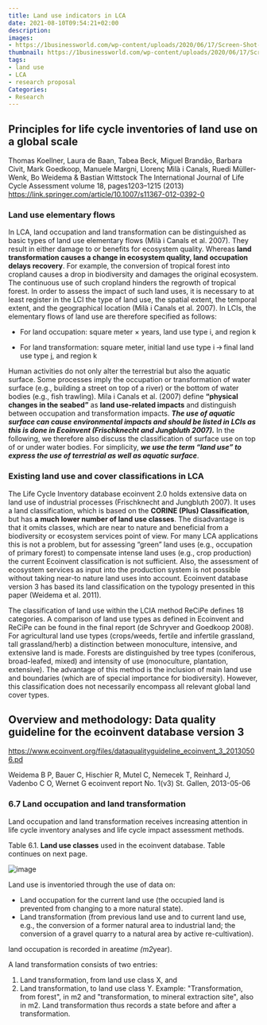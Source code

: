 ```yaml
---
title: Land use indicators in LCA
date: 2021-08-10T09:54:21+02:00
description:
images:
- https://1businessworld.com/wp-content/uploads/2020/06/17/Screen-Shot-2020-06-17-at-4.55.08-PM.png
thumbnail: https://1businessworld.com/wp-content/uploads/2020/06/17/Screen-Shot-2020-06-17-at-4.55.08-PM.png
tags:
- land use
- LCA
- research proposal
Categories:
- Research
---
```


## Principles for life cycle inventories of land use on a global scale

Thomas Koellner, Laura de Baan, Tabea Beck, Miguel Brandão, Barbara Civit, Mark Goedkoop, Manuele Margni, Llorenç Milà i Canals, Ruedi Müller-Wenk, Bo Weidema & Bastian Wittstock
The International Journal of Life Cycle Assessment volume 18, pages1203–1215 (2013)
https://link.springer.com/article/10.1007/s11367-012-0392-0

### Land use elementary flows

In LCA, land occupation and land transformation can be distinguished as basic types of land use elementary flows (Milà i Canals et al. 2007). They result in either damage to or benefits for ecosystem quality. Whereas **land transformation causes a change in ecosystem quality, land occupation delays recovery**. For example, the conversion of tropical forest into cropland causes a drop in biodiversity and damages the original ecosystem. The continuous use of such cropland hinders the regrowth of tropical forest. In order to assess the impact of such land uses, it is necessary to at least register in the LCI the type of land use, the spatial extent, the temporal extent, and the geographical location (Milà i Canals et al. 2007). In LCIs, the elementary flows of land use are therefore specified as follows:

* For land occupation: square meter × years, land use type i, and region k

* For land transformation: square meter, initial land use type i → final land use type j, and region k

Human activities do not only alter the terrestrial but also the aquatic surface. Some processes imply the occupation or transformation of water surface (e.g., building a street on top of a river) or the bottom of water bodies (e.g., fish trawling). Mila i Canals et al. (2007) define **“physical changes in the seabed”** as **land use-related impacts** and distinguish between occupation and transformation impacts. ***The use of aquatic surface can cause environmental impacts and should be listed in LCIs as this is done in Ecoinvent (Frischknecht and Jungbluth 2007).*** In the following, we therefore also discuss the classification of surface use on top of or under water bodies. For simplicity, ***we use the term “land use” to express the use of terrestrial as well as aquatic surface***.

### Existing land use and cover classifications in LCA

The Life Cycle Inventory database ecoinvent 2.0 holds extensive data on land use of industrial processes (Frischknecht and Jungbluth 2007). It uses a land classification, which is based on the **CORINE (Plus) Classification**, but has **a much lower number of land use classes**. The disadvantage is that it omits classes, which are near to nature and beneficial from a biodiversity or ecosystem services point of view. For many LCA applications this is not a problem, but for assessing “green” land uses (e.g., occupation of primary forest) to compensate intense land uses (e.g., crop production) the current Ecoinvent classification is not sufficient. Also, the assessment of ecosystem services as input into the production system is not possible without taking near-to nature land uses into account. Ecoinvent database version 3 has based its land classification on the typology presented in this paper (Weidema et al. 2011).

The classification of land use within the LCIA method ReCiPe defines 18 categories. A comparison of land use types as defined in Ecoinvent and ReCiPe can be found in the final report (de Schryver and Goedkoop 2008). For agricultural land use types (crops/weeds, fertile and infertile grassland, tall grassland/herb) a distinction between monoculture, intensive, and extensive land is made. Forests are distinguished by tree types (coniferous, broad-leafed, mixed) and intensity of use (monoculture, plantation, extensive). The advantage of this method is the inclusion of main land use and boundaries (which are of special importance for biodiversity). However, this classification does not necessarily encompass all relevant global land cover types.

## Overview and methodology: Data quality guideline for the ecoinvent database version 3

https://www.ecoinvent.org/files/dataqualityguideline_ecoinvent_3_20130506.pd

Weidema B P, Bauer C, Hischier R, Mutel C, Nemecek T, Reinhard J, Vadenbo C O, Wernet G
ecoinvent report No. 1(v3)
St. Gallen, 2013-05-06

### 6.7 Land occupation and land transformation

Land occupation and land transformation receives increasing attention in life cycle inventory analyses and life cycle impact assessment methods.

Table 6.1. **Land use classes** used in the ecoinvent database. Table continues on next page.

![image](https://user-images.githubusercontent.com/65668613/128849182-1f6372a7-9280-47d8-800f-aa6c2b58b83a.png)

Land use is inventoried through the use of data on:
* Land occupation for the current land use (the occupied land is prevented from changing to a more natural state).
* Land transformation (from previous land use and to current land use, e.g., the conversion of a former natural area to industrial land; the conversion of a gravel quarry to a natural area by active re-cultivation).

land occupation is recorded in area*time (m2*year).

A land transformation consists of two entries:
1. Land transformation, from land use class X, and
2. Land transformation, to land use class Y.
Example: "Transformation, from forest", in m2 and "transformation, to mineral extraction site", also in m2. Land transformation thus records a state before and after a transformation.
